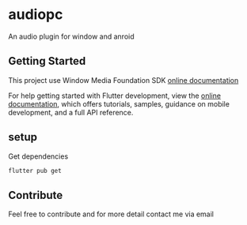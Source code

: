# audiopc

An audio plugin for window and anroid

## Getting Started

This project use Window Media Foundation SDK
[online documentation](https://learn.microsoft.com/en-us/windows/win32/medfound/microsoft-media-foundation-sdk)

For help getting started with Flutter development, view the
[online documentation](https://docs.flutter.dev), which offers tutorials,
samples, guidance on mobile development, and a full API reference.

## setup
 Get dependencies
```bash
flutter pub get

```

## Contribute

Feel free to contribute and for more detail contact me via email 